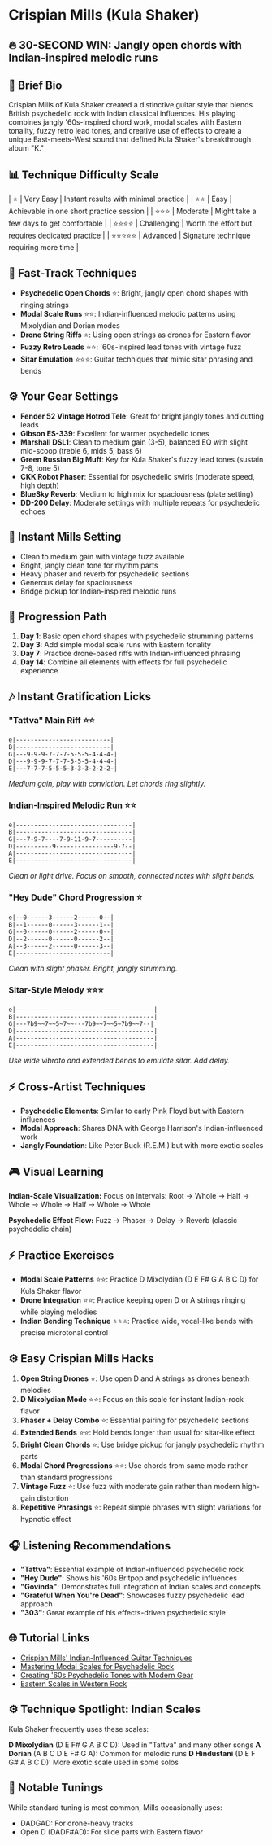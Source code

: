 # Crispian Mills (Kula Shaker)

## 🔥 30-SECOND WIN: Jangly open chords with Indian-inspired melodic runs

## 🎸 Brief Bio
Crispian Mills of Kula Shaker created a distinctive guitar style that blends British psychedelic rock with Indian classical influences. His playing combines jangly '60s-inspired chord work, modal scales with Eastern tonality, fuzzy retro lead tones, and creative use of effects to create a unique East-meets-West sound that defined Kula Shaker's breakthrough album "K."

## 📊 Technique Difficulty Scale
| ⭐ | Very Easy | Instant results with minimal practice |
| ⭐⭐ | Easy | Achievable in one short practice session |
| ⭐⭐⭐ | Moderate | Might take a few days to get comfortable |
| ⭐⭐⭐⭐ | Challenging | Worth the effort but requires dedicated practice |
| ⭐⭐⭐⭐⭐ | Advanced | Signature technique requiring more time |

## 🚀 Fast-Track Techniques
- **Psychedelic Open Chords** ⭐: Bright, jangly open chord shapes with ringing strings
- **Modal Scale Runs** ⭐⭐: Indian-influenced melodic patterns using Mixolydian and Dorian modes
- **Drone String Riffs** ⭐: Using open strings as drones for Eastern flavor
- **Fuzzy Retro Leads** ⭐⭐: '60s-inspired lead tones with vintage fuzz
- **Sitar Emulation** ⭐⭐⭐: Guitar techniques that mimic sitar phrasing and bends

## ⚙️ Your Gear Settings
- **Fender 52 Vintage Hotrod Tele**: Great for bright jangly tones and cutting leads
- **Gibson ES-339**: Excellent for warmer psychedelic tones
- **Marshall DSL1**: Clean to medium gain (3-5), balanced EQ with slight mid-scoop (treble 6, mids 5, bass 6)
- **Green Russian Big Muff**: Key for Kula Shaker's fuzzy lead tones (sustain 7-8, tone 5)
- **CKK Robot Phaser**: Essential for psychedelic swirls (moderate speed, high depth)
- **BlueSky Reverb**: Medium to high mix for spaciousness (plate setting)
- **DD-200 Delay**: Moderate settings with multiple repeats for psychedelic echoes

## 📱 Instant Mills Setting
- Clean to medium gain with vintage fuzz available
- Bright, jangly clean tone for rhythm parts
- Heavy phaser and reverb for psychedelic sections
- Generous delay for spaciousness
- Bridge pickup for Indian-inspired melodic runs

## 🔄 Progression Path
1. **Day 1**: Basic open chord shapes with psychedelic strumming patterns
2. **Day 3**: Add simple modal scale runs with Eastern tonality
3. **Day 7**: Practice drone-based riffs with Indian-influenced phrasing
4. **Day 14**: Combine all elements with effects for full psychedelic experience

## 🎶 Instant Gratification Licks

### "Tattva" Main Riff ⭐⭐
```tab
e|--------------------------|
B|--------------------------|
G|---9-9-9-7-7-7-5-5-5-4-4-4-|
D|---9-9-9-7-7-7-5-5-5-4-4-4-|
E|---7-7-7-5-5-5-3-3-3-2-2-2-|
```
*Medium gain, play with conviction. Let chords ring slightly.*

### Indian-Inspired Melodic Run ⭐⭐
```tab
e|--------------------------------|
B|--------------------------------|
G|---7-9-7----7-9-11-9-7----------|
D|----------9----------------9-7--|
A|--------------------------------|
E|--------------------------------|
```
*Clean or light drive. Focus on smooth, connected notes with slight bends.*

### "Hey Dude" Chord Progression ⭐
```tab
e|--0------3------2------0--|
B|--1------0------3------1--|
G|--0------0------2------0--|
D|--2------0------0------2--|
A|--3------2------0------3--|
E|--------------------------|
```
*Clean with slight phaser. Bright, jangly strumming.*

### Sitar-Style Melody ⭐⭐⭐
```tab
e|--------------------------------------|
B|--------------------------------------|
G|---7b9~~7~~5~7~~---7b9~~7~~5~7b9~~7--|
D|--------------------------------------|
A|--------------------------------------|
E|--------------------------------------|
```
*Use wide vibrato and extended bends to emulate sitar. Add delay.*

## ⚡ Cross-Artist Techniques
- **Psychedelic Elements**: Similar to early Pink Floyd but with Eastern influences
- **Modal Approach**: Shares DNA with George Harrison's Indian-influenced work
- **Jangly Foundation**: Like Peter Buck (R.E.M.) but with more exotic scales

## 🎮 Visual Learning
**Indian-Scale Visualization:**
Focus on intervals: Root → Whole → Half → Whole → Whole → Half → Whole → Whole

**Psychedelic Effect Flow:**
Fuzz → Phaser → Delay → Reverb (classic psychedelic chain)

## ⚡ Practice Exercises
- **Modal Scale Patterns** ⭐⭐: Practice D Mixolydian (D E F# G A B C D) for Kula Shaker flavor
- **Drone Integration** ⭐⭐: Practice keeping open D or A strings ringing while playing melodies
- **Indian Bending Technique** ⭐⭐⭐: Practice wide, vocal-like bends with precise microtonal control

## ⚙️ Easy Crispian Mills Hacks
1. **Open String Drones** ⭐: Use open D and A strings as drones beneath melodies
2. **D Mixolydian Mode** ⭐⭐: Focus on this scale for instant Indian-rock flavor
3. **Phaser + Delay Combo** ⭐: Essential pairing for psychedelic sections
4. **Extended Bends** ⭐⭐: Hold bends longer than usual for sitar-like effect
5. **Bright Clean Chords** ⭐: Use bridge pickup for jangly psychedelic rhythm parts
6. **Modal Chord Progressions** ⭐⭐: Use chords from same mode rather than standard progressions
7. **Vintage Fuzz** ⭐: Use fuzz with moderate gain rather than modern high-gain distortion
8. **Repetitive Phrasings** ⭐: Repeat simple phrases with slight variations for hypnotic effect

## 🎧 Listening Recommendations
- **"Tattva"**: Essential example of Indian-influenced psychedelic rock
- **"Hey Dude"**: Shows his '60s Britpop and psychedelic influences
- **"Govinda"**: Demonstrates full integration of Indian scales and concepts
- **"Grateful When You're Dead"**: Showcases fuzzy psychedelic lead approach
- **"303"**: Great example of his effects-driven psychedelic style

## 🌐 Tutorial Links
- [Crispian Mills' Indian-Influenced Guitar Techniques](https://www.youtube.com/mills-indian-influences)
- [Mastering Modal Scales for Psychedelic Rock](https://www.premierguitar.com/modal-psychedelic-guide)
- [Creating '60s Psychedelic Tones with Modern Gear](https://www.guitarworld.com/60s-tones-modern-gear)
- [Eastern Scales in Western Rock](https://www.ultimate-guitar.com/eastern-scales-rock)

## ⚙️ Technique Spotlight: Indian Scales
Kula Shaker frequently uses these scales:

**D Mixolydian** (D E F# G A B C D): Used in "Tattva" and many other songs
**A Dorian** (A B C D E F# G A): Common for melodic runs
**D Hindustani** (D E F G# A B C D): More exotic scale used in some solos

## 🎸 Notable Tunings
While standard tuning is most common, Mills occasionally uses:
- DADGAD: For drone-heavy tracks
- Open D (DADF#AD): For slide parts with Eastern flavor